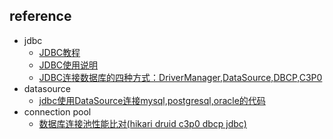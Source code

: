 ## reference

- jdbc
  - [JDBC教程](https://www.yiibai.com/jdbc/)
  - [JDBC使用说明](http://www.runoob.com/w3cnote/jdbc-use-guide.html)
  - [JDBC连接数据库的四种方式：DriverManager,DataSource,DBCP,C3P0](http://blog.csdn.net/u013905744/article/details/52437597)
- datasource
  - [jdbc使用DataSource连接mysql,postgresql,oracle的代码](https://www.cnblogs.com/windydays/archive/2011/11/15/2298101.html)
- connection pool
  - [数据库连接池性能比对(hikari druid c3p0 dbcp jdbc)](http://blog.csdn.net/qq_31125793/article/details/51241943)